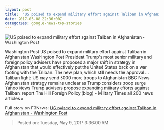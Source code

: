 ```yaml
---
layout: post
title:  "US poised to expand military effort against Taliban in Afghanistan - Washington Post"
date: 2017-05-08 22:36:00Z
categories: google-news-top-stories
---
```


![US poised to expand military effort against Taliban in Afghanistan - Washington Post](https://img.washingtonpost.com/rf/image_1484w/2010-2019/WashingtonPost/2017/05/08/National-Security/Images/05911134.jpg)

Washington Post US poised to expand military effort against Taliban in Afghanistan Washington Post President Trump's most senior military and foreign policy advisers have proposed a major shift in strategy in Afghanistan that would effectively put the United States back on a war footing with the Taliban. The new plan, which still needs the approval ... Taliban fight: US may send 3000 more troops to Afghanistan BBC News Afghanistan strategy remains unclear as Trump considers troop surge Yahoo News Trump advisers propose expanding military efforts against Taliban: report The Hill Foreign Policy (blog) - Military Times all 200 news articles »


Full story on F3News: [US poised to expand military effort against Taliban in Afghanistan - Washington Post](http://www.f3nws.com/n/tbShtD)

> Posted on: Tuesday, May 9, 2017 3:36:00 AM
